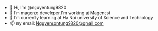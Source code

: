 - 👋 Hi, I’m @nguyentung9820
- 👀 I’m magento developer.I'm working at Magenest
- 🌱 I’m currently learning at Ha Noi university of Science and Technology
- 📫 my email: Nguyensontung9820@gmail.com

<!---
nguyentung9820/nguyentung9820 is a ✨ special ✨ repository because its `README.md` (this file) appears on your GitHub profile.
You can click the Preview link to take a look at your changes.
--->
